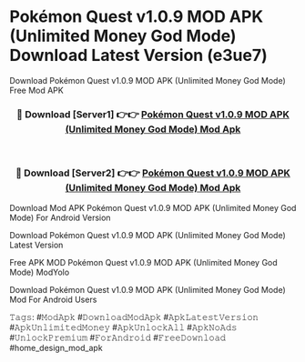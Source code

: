 # Pokémon Quest v1.0.9 MOD APK (Unlimited Money God Mode) Download Latest Version (e3ue7)
Download Pokémon Quest v1.0.9 MOD APK (Unlimited Money God Mode) Free Mod APK

<div align="center">
<h3>🔴 Download [Server1] 👉👉 <a href="https://apkcomod.com?title=Pokémon_Quest_v1.0.9_MOD_APK_(Unlimited_Money_God_Mode)">Pokémon Quest v1.0.9 MOD APK (Unlimited Money God Mode) Mod Apk</a></h3><br>

<h3>🔴 Download [Server2] 👉👉 <a href="https://apkcomod.com?title=Pokémon_Quest_v1.0.9_MOD_APK_(Unlimited_Money_God_Mode)">Pokémon Quest v1.0.9 MOD APK (Unlimited Money God Mode) Mod Apk</a></h3>
</div>


Download Mod APK Pokémon Quest v1.0.9 MOD APK (Unlimited Money God Mode) For Android Version

Download Pokémon Quest v1.0.9 MOD APK (Unlimited Money God Mode) Latest Version

Free APK MOD Pokémon Quest v1.0.9 MOD APK (Unlimited Money God Mode) ModYolo

Download Pokémon Quest v1.0.9 MOD APK (Unlimited Money God Mode) Mod For Android Users

𝚃𝚊𝚐𝚜: #𝙼𝚘𝚍𝙰𝚙𝚔 #𝙳𝚘𝚠𝚗𝚕𝚘𝚊𝚍𝙼𝚘𝚍𝙰𝚙𝚔 #𝙰𝚙𝚔𝙻𝚊𝚝𝚎𝚜𝚝𝚅𝚎𝚛𝚜𝚒𝚘𝚗 #𝙰𝚙𝚔𝚄𝚗𝚕𝚒𝚖𝚒𝚝𝚎𝚍𝙼𝚘𝚗𝚎𝚢 #𝙰𝚙𝚔𝚄𝚗𝚕𝚘𝚌𝚔𝙰𝚕𝚕 #𝙰𝚙𝚔𝙽𝚘𝙰𝚍𝚜 #𝚄𝚗𝚕𝚘𝚌𝚔𝙿𝚛𝚎𝚖𝚒𝚞𝚖 #𝙵𝚘𝚛𝙰𝚗𝚍𝚛𝚘𝚒𝚍 #𝙵𝚛𝚎𝚎𝙳𝚘𝚠𝚗𝚕𝚘𝚊𝚍 #home_design_mod_apk
